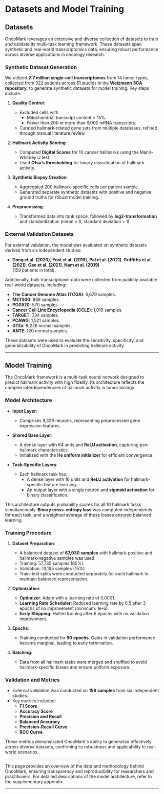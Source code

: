 # Datasets and Model Training

## Datasets

OncoMark leverages an extensive and diverse collection of datasets to train and validate its multi-task learning framework. These datasets span synthetic and real-world transcriptomics data, ensuring robust performance across diverse applications in oncology research.

### Synthetic Dataset Generation
We utilized **2.7 million single-cell transcriptomes** from 14 tumor types, collected from 922 patients across 51 studies in the **Weizmann 3CA repository**, to generate synthetic datasets for model training. Key steps include:

1. **Quality Control**:
   - Excluded cells with:
     - Mitochondrial transcript content > 15%.
     - Fewer than 200 or more than 6,000 mRNA transcripts.
   - Curated hallmark-related gene sets from multiple databases, refined through manual literature review.

2. **Hallmark Activity Scoring**:
   - Computed **Digital Scores** for 10 cancer hallmarks using the Mann-Whitney U test.
   - Used **Otsu’s thresholding** for binary classification of hallmark activity.

3. **Synthetic Biopsy Creation**:
   - Aggregated 200 hallmark-specific cells per patient sample.
   - Generated separate synthetic datasets with positive and negative ground truths for robust model training.

4. **Preprocessing**:
   - Transformed data into rank space, followed by **log2-transformation** and standardization (mean = 0, standard deviation = 1).

### External Validation Datasets
For external validation, the model was evaluated on synthetic datasets derived from six independent studies:
- **Dong et al. (2020)**, **Yost et al. (2019)**, **Pal et al. (2021)**, **Griffiths et al. (2021)**, **Gao et al. (2021)**, **Nam et al. (2019)**  
   (159 patients in total).

Additionally, bulk transcriptomic data were collected from publicly available real-world datasets, including:
- **The Cancer Genome Atlas (TCGA)**: 6,679 samples.
- **MET500**: 868 samples.
- **POG570**: 570 samples.
- **Cancer Cell Line Encyclopedia (CCLE)**: 1,019 samples.
- **TARGET**: 734 samples.
- **PCAWG**: 1,521 samples.
- **GTEx**: 8,228 normal samples.
- **ANTE**: 120 normal samples.

These datasets were used to evaluate the sensitivity, specificity, and generalizability of OncoMark in predicting hallmark activity.

---

## Model Training

The OncoMark framework is a multi-task neural network designed to predict hallmark activity with high fidelity. Its architecture reflects the complex interdependencies of hallmark activity in tumor biology.

### Model Architecture
- **Input Layer**:
  - Comprises 9,326 neurons, representing preprocessed gene expression features.

- **Shared Base Layer**:
  - A dense layer with 64 units and **ReLU activation**, capturing pan-hallmark characteristics.
  - Initialized with the **He uniform initializer** for efficient convergence.

- **Task-Specific Layers**:
  - Each hallmark task has:
    - A dense layer with 16 units and **ReLU activation** for hallmark-specific feature learning.
    - An output layer with a single neuron and **sigmoid activation** for binary classification.

This architecture outputs probability scores for all 10 hallmark tasks simultaneously. **Binary cross-entropy loss** was computed independently for each task, and a weighted average of these losses ensured balanced learning.

### Training Procedure
1. **Dataset Preparation**:
   - A balanced dataset of **67,930 samples** with hallmark-positive and hallmark-negative samples was used.
   - Training: 57,735 samples (85%).
   - Validation: 10,195 samples (15%).
   - Train-test splits were conducted separately for each hallmark to maintain balanced representation.

2. **Optimization**:
   - **Optimizer**: Adam with a learning rate of 0.0001.
   - **Learning Rate Scheduler**: Reduced learning rate by 0.5 after 3 epochs of no improvement (minimum: 1e-6).
   - **Early Stopping**: Halted training after 6 epochs with no validation improvement.

3. **Epochs**:
   - Training conducted for **50 epochs**. Gains in validation performance became marginal, leading to early termination.

4. **Batching**:
   - Data from all hallmark tasks were merged and shuffled to avoid hallmark-specific biases and ensure uniform exposure.

### Validation and Metrics
- External validation was conducted on **159 samples** from six independent studies.
- Key metrics included:
  - **F1 Score**
  - **Accuracy Score**
  - **Precision and Recall**
  - **Balanced Accuracy**
  - **Precision-Recall Curve**
  - **ROC Curve**

These metrics demonstrated OncoMark's ability to generalize effectively across diverse datasets, confirming its robustness and applicability to real-world scenarios.

---

This page provides an overview of the data and methodology behind OncoMark, ensuring transparency and reproducibility for researchers and practitioners. For detailed descriptions of the model architecture, refer to the supplementary appendix.

--- 